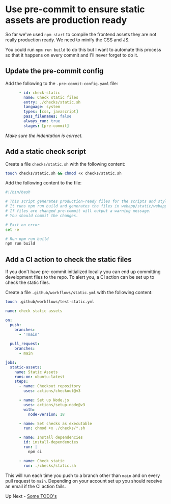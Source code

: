 # Use pre-commit to ensure static assets are production ready

So far we've used `npm start` to compile the frontend assets they are not really production ready. We need to minify the CSS and JS.

You could run `npm run build` to do this but I want to automate this process so that it happens on every commit and I'll never forget to do it.

## Update the pre-commit config

Add the following to the `.pre-commit-config.yaml` file:

```yaml
      - id: check-static
        name: Check static files
        entry: ./checks/static.sh
        language: system
        types: [css, javascript]
        pass_filenames: false
        always_run: true
        stages: [pre-commit]
```

*Make sure the indentation is correct.*

## Add a static check script

Create a file `checks/static.sh` with the following content:

```bash
touch checks/static.sh && chmod +x checks/static.sh
```

Add the following content to the file:

```bash
#!/bin/bash

# This script generates production-ready files for the scripts and styles.
# It runs npm run build and generates the files in webapp/static/webapp
# If files are changed pre-commit will output a warning message.
# You should commit the changes.

# Exit on error
set -e

# Run npm run build
npm run build
```

## Add a CI action to check the static files

If you don't have pre-commit initialized locally you can end up committing development files to the repo. To alert you, a CI action can be set up to check the static files.

Create a file `.github/workflows/static.yml` with the following content:

```bash
touch .github/workflows/test-static.yml
```

```yaml
name: check static assets

on:
  push:
    branches:
      - '!main'
      
  pull_request:
    branches:
      - main

jobs:
  static-assets:
    name: Static Assets
    runs-on: ubuntu-latest
    steps:
      - name: Checkout repository
        uses: actions/checkout@v3

      - name: Set up Node.js
        uses: actions/setup-node@v3
        with:
          node-version: 18

      - name: Set checks as executable
        run: chmod +x ./checks/*.sh

      - name: Install dependencies
        id: install-dependencies
        run: |
          npm ci

      - name: Check static
        run: ./checks/static.sh
```

This will run each time you push to a branch other than `main` and on every pull request to `main`. Depending on your account set up you should receive an email if the CI action fails.

Up Next - [Some TODO's](./z-todos.md)
